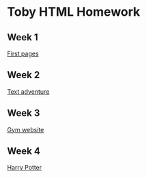 # Toby HTML Homework

## Week 1
[First pages](week-1)

## Week 2
[Text adventure](week-2)

## Week 3
[Gym website](week-3)

## Week 4
[Harry Potter](week-4)
